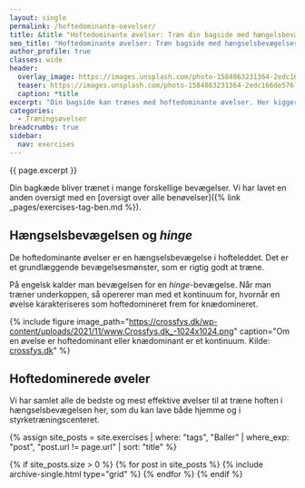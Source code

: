 ```yaml
---
layout: single
permalink: /hoftedominante-oevelser/
title: &title "Hoftedominante øvelser: Træn din bagside med hængelsbevægelser"
seo_title: "Hoftedominante øvelser: Træn bagside med hængselsbevægelser"
author_profile: true
classes: wide
header:
  overlay_image: https://images.unsplash.com/photo-1584863231364-2edc166de576?ixid=MnwxMjA3fDB8MHxwaG90by1wYWdlfHx8fGVufDB8fHx8&ixlib=rb-1.2.1&auto=format&fit=crop&w=1900&q=5
  teaser: https://images.unsplash.com/photo-1584863231364-2edc166de576?ixid=MnwxMjA3fDB8MHxwaG90by1wYWdlfHx8fGVufDB8fHx8&ixlib=rb-1.2.1&auto=format&fit=crop&w=400&q=5
  caption: *title
excerpt: "Din bagside kan trænes med hoftedominante øvelser. Her kigger vi på de bedste variationer af øvelser til bagkæden. Denne type kaldes også _hinge_ eller hængelsbevægelser."
categories:
  - Træningsøvelser
breadcrumbs: true
sidebar:
  nav: exercises
---
```


{{ page.excerpt }}

Din bagkæde bliver trænet i mange forskellige bevægelser. Vi har lavet en anden oversigt med en [oversigt over alle benøvelser]({% link _pages/exercises-tag-ben.md %}).

## Hængselsbevægelsen og _hinge_

De hoftedominante øvelser er en hængselsbevægelse i hofteleddet. Det er et grundlæggende bevægelsesmønster, som er rigtig godt at træne.

På engelsk kalder man bevægelsen for en _hinge_-bevægelse. Når man træner underkoppen, så opererer man med et kontinuum for, hvornår en øvelse karakteriseres som hoftedomineret frem for knædomineret.

{% include figure image_path="https://crossfys.dk/wp-content/uploads/2021/11/www.Crossfys.dk_-1024x1024.png" caption="Om en øvelse er hoftedominant eller knædominant er et kontinuum. Kilde: [crossfys.dk](https://crossfys.dk/saadan-dyrker-du-crossfit-og-faar-staerkere-ben-trods-knae-smerter/)" %}

## Hoftedominerede øveler

Vi har samlet alle de bedste og mest effektive øvelser til at træne hoften i hængselsbevægelsen her, som du kan lave både hjemme og i styrketræningscenteret.

{% assign site_posts = site.exercises | where: "tags", "Baller" | where_exp: "post", "post.url != page.url" | sort: "title" %}

<div class="feature__wrapper">

{% if site_posts.size > 0 %}
  {% for post in site_posts %}
    {% include archive-single.html type="grid" %}
  {% endfor %}
{% endif %}

</div>
